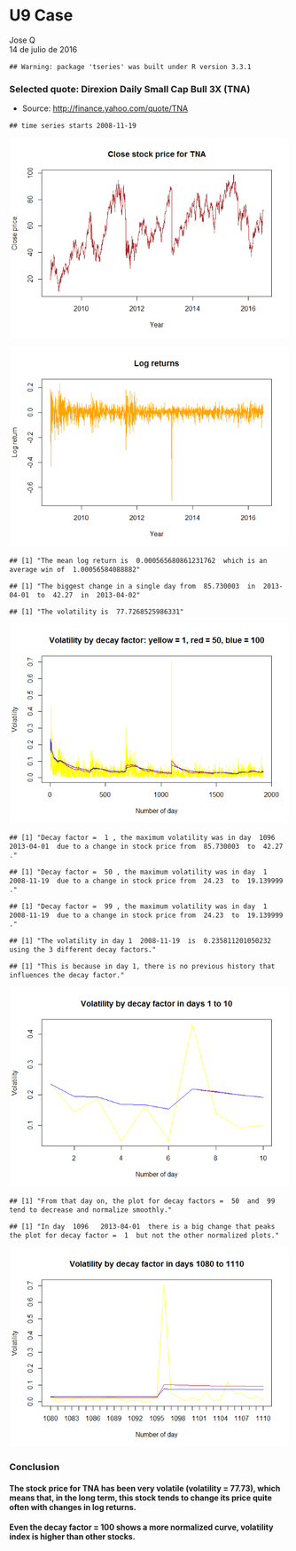 # U9 Case
Jose Q  
14 de julio de 2016  




```
## Warning: package 'tseries' was built under R version 3.3.1
```


### Selected quote: Direxion Daily Small Cap Bull 3X (TNA)  

* Source: http://finance.yahoo.com/quote/TNA 


```
## time series starts 2008-11-19
```

![](Paper_files/figure-html/unnamed-chunk-3-1.png)<!-- -->

![](Paper_files/figure-html/unnamed-chunk-4-1.png)<!-- -->

```
## [1] "The mean log return is  0.000565680861231762  which is an average win of  1.00056584088882"
```

```
## [1] "The biggest change in a single day from  85.730003  in  2013-04-01  to  42.27  in  2013-04-02"
```


```
## [1] "The volatility is  77.7268525986331"
```



![](Paper_files/figure-html/unnamed-chunk-7-1.png)<!-- -->


```
## [1] "Decay factor =  1 , the maximum volatility was in day  1096   2013-04-01  due to a change in stock price from  85.730003  to  42.27 ."
```

```
## [1] "Decay factor =  50 , the maximum volatility was in day  1   2008-11-19  due to a change in stock price from  24.23  to  19.139999 ."
```

```
## [1] "Decay factor =  99 , the maximum volatility was in day  1   2008-11-19  due to a change in stock price from  24.23  to  19.139999 ."
```

```
## [1] "The volatility in day 1  2008-11-19  is  0.235811201050232  using the 3 different decay factors."
```

```
## [1] "This is because in day 1, there is no previous history that  influences the decay factor."
```

![](Paper_files/figure-html/unnamed-chunk-8-1.png)<!-- -->

```
## [1] "From that day on, the plot for decay factors =  50  and  99  tend to decrease and normalize smoothly."
```

```
## [1] "In day  1096   2013-04-01  there is a big change that peaks the plot for decay factor =  1  but not the other normalized plots."
```

![](Paper_files/figure-html/unnamed-chunk-8-2.png)<!-- -->

### Conclusion  

#### The stock price for TNA has been very volatile (volatility = 77.73), which means that, in the long term, this stock tends to change its price quite often with changes in log returns.

#### Even the decay factor = 100 shows a more normalized curve, volatility index is higher than other stocks.  

###  




